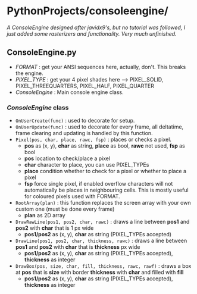 # PythonProjects/consoleengine/
*A ConsoleEngine designed after javidx9's, but no tutorial was followed, I just added some rasterizers and functionality. Very much unfinished.*

## ConsoleEngine.py
- *FORMAT* : get your ANSI sequences here, actually, don't. This breaks the engine.
- *PIXEL_TYPE* : get your 4 pixel shades here --> PIXEL_SOLID, PIXEL_THREEQUARTERS, PIXEL_HALF, PIXEL_QUARTER
- *ConsoleEngine* : Main console engine class.

### *ConsoleEngine* class
- `OnUserCreate(func)` : used to decorate for setup.
- `OnUserUpdate(func)` : used to decorate for every frame, all deltatime, frame clearing and updating is handled by this function.
- `Pixel(pos, char, place, rawc, fsp)` : places or checks a pixel. 
  - **pos** as (x, y), **char** as string, **place** as bool, **rawc** not used, **fsp** as bool
  - **pos** location to check/place a pixel 
  - **char** character to place, you can use PIXEL_TYPEs
  - **place** condition whether to check for a pixel or whether to place a pixel
  - **fsp** force single pixel, if enabled overflow characters will not automatically be places in neighbouring cells. This is mostly useful for coloured pixels used with FORMAT.
- `RootArray(plan)` : this function replaces the screen array with your own custom one (must be done every frame)
  - **plan** as 2D array
- `DrawRawLine(pos1, pos2, char, rawc)` : draws a line between **pos1** and **pos2** with **char** that is 1 px wide
  - **pos1/pos2** as (x, y), **char** as string (PIXEL_TYPEs accepted)
- `DrawLine(pos1, pos2, char, thickness, rawc)` : draws a line between **pos1** and **pos2** with **char** that is **thickness** px wide
  - **pos1/pos2** as (x, y), **char** as string (PIXEL_TYPEs accepted), **thickness** as integer
- `DrawBox(pos, size, char, fill, thickness, rawc, rawf)` : draws a box at **pos** that is **size** with border **thickness** with **char** and filled with **fill**
  - **pos1/pos2** as (x, y), **char** as string (PIXEL_TYPEs accepted), **thickness** as integer
